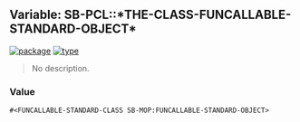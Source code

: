 ## Variable: SB-PCL::\*THE-CLASS-FUNCALLABLE-STANDARD-OBJECT\*
[![package](https://img.shields.io/badge/Package-SB--PCL-5f9ea0.svg?style=social&colorA=999999)](../) [![type](https://img.shields.io/badge/Type-Variable-5f9ea0.svg?style=social&colorA=999999)](../#variable) 

> No description.

### Value
```
#<FUNCALLABLE-STANDARD-CLASS SB-MOP:FUNCALLABLE-STANDARD-OBJECT>
```
